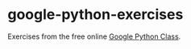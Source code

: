 # google-python-exercises
Exercises from the free online [Google Python Class](https://developers.google.com/edu/python/).
